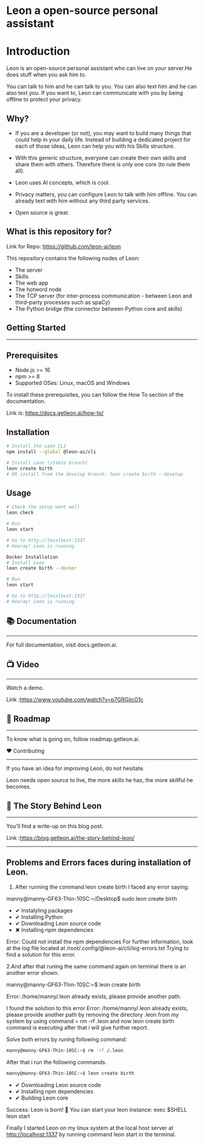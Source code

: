 # Leon a open-source personal assistant

# Introduction 

Leon is an open-source personal assistant who can live on your server.He does stuff when you ask him to.

You can talk to him and he can talk to you. You can also text him and he can also text you. If you want to, Leon can communicate with you by being offline to protect your privacy.

## Why?

- If you are a developer (or not), you may want to build many things that could help in your daily life. Instead of building a dedicated project for each of those ideas, Leon can help you with his Skills structure.

- With this generic structure, everyone can create their own skills and share them with others. Therefore there is only one core (to rule them all).

- Leon uses AI concepts, which is cool.

- Privacy matters, you can configure Leon to talk with him offline. You can already text with him without any third party services.

- Open source is great.

## What is this repository for?

Link for Repo: https://github.com/leon-ai/leon

This repository contains the following nodes of Leon:

- The server
- Skills
- The web app
- The hotword node
- The TCP server (for inter-process communication - between Leon and third-party processes such as spaCy)
- The Python bridge (the connector between Python core and skills)

## Getting Started

---

## Prerequisites

- Node.js >= 16
- npm >= 8
- Supported OSes: Linux, macOS and Windows

To install these prerequisites, you can follow the How To section of the documentation.

Link is: https://docs.getleon.ai/how-to/

## Installation

``` bash 
# Install the Leon CLI
npm install --global @leon-ai/cli

# Install Leon (stable branch)
leon create birth
# OR install from the develop branch: leon create birth --develop
```

## Usage

``` bash
# Check the setup went well
leon check

# Run
leon start

# Go to http://localhost:1337
# Hooray! Leon is running
```

```bash
Docker Installation
# Install Leon
leon create birth --docker

# Run
leon start

# Go to http://localhost:1337
# Hooray! Leon is running
```

## 📚 Documentation

---
For full documentation, visit docs.getleon.ai.

## 📺 Video

---
Watch a demo.

Link :https://www.youtube.com/watch?v=p7GRGiicO1c

## 🧭 Roadmap

---
To know what is going on, follow roadmap.getleon.ai.

❤️ Contributing

---
If you have an idea for improving Leon, do not hesitate.

Leon needs open source to live, the more skills he has, the more skillful he becomes.

## 📖 The Story Behind Leon

---
You'll find a write-up on this blog post.

Link :https://blog.getleon.ai/the-story-behind-leon/

----

## Problems and Errors faces during installation of Leon.

1. After running the  command leon create birth
 I faced any error saying:

manny@manny-GF63-Thin-10SC:~/Desktop$ sudo leon create birth

- ✔ Instalyling packages
- ✔ Installing Python
- ✔ Downloading Leon source code
- ✖ Installing npm dependencies

Error: Could not install the npm dependencies
For further information, look at the log file located at
/root/.config/@leon-ai/cli/log-errors.txt
Trying to find a solution for this error.

2.And after that runing the same command again on     terminal there is an another error shown.

manny@manny-GF63-Thin-10SC:~$ leon create birth

Error: /home/manny/.leon already exists, please provide another path.

I found the solution to this error Error: /home/manny/.leon already
exists, please provide another path
by removing the directory .leon from my system by using command = rm
-rf .leon and now leon create
birth command is executing after that i will give further report.

Solve both errors by runing following command:

``` bash
manny@manny-GF63-Thin-10SC:~$ rm -rf /.leon
```

After that i run the following commands.

``` bash
manny@manny-GF63-Thin-10SC:~$ leon create birth
```

- ✔ Downloading Leon source code
- ✔ Installing npm dependencies
- ✔ Building Leon core

Success: Leon is born! 🎉
You can start your leon instance:
exec $SHELL
leon start

Finally I started Leon on my linux system at the local host
server at  <http://localhost:1337> by running command
leon start in the terminal. 